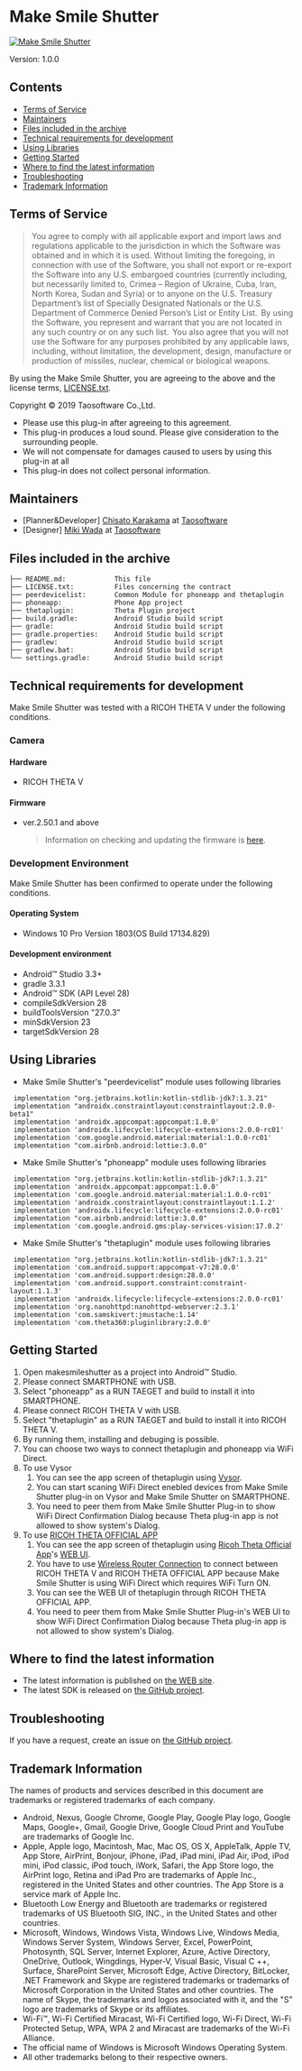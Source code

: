 # Make Smile Shutter

[![Make Smile Shutter](art/promotion.png)](https://pluginstore.theta360.com/plugins/jp.co.taosoftware.makesmileshutter.thetaplugin/)

Version: 1.0.0

## Contents

* [Terms of Service](#terms)
* [Maintainers](#maintainers)
* [Files included in the archive](#files)
* [Technical requirements for development](#requirements)
* [Using Libraries](#contents)
* [Getting Started](#started)
* [Where to find the latest information](#information)
* [Troubleshooting](#troubleshooting)
* [Trademark Information](#trademark)

<a name="terms"></a>
## Terms of Service

> You agree to comply with all applicable export and import laws and regulations applicable to the jurisdiction in which the Software was obtained and in which it is used. Without limiting the foregoing, in connection with use of the Software, you shall not export or re-export the Software  into any U.S. embargoed countries (currently including, but necessarily limited to, Crimea – Region of Ukraine, Cuba, Iran, North Korea, Sudan and Syria) or  to anyone on the U.S. Treasury Department’s list of Specially Designated Nationals or the U.S. Department of Commerce Denied Person’s List or Entity List.  By using the Software, you represent and warrant that you are not located in any such country or on any such list.  You also agree that you will not use the Software for any purposes prohibited by any applicable laws, including, without limitation, the development, design, manufacture or production of missiles, nuclear, chemical or biological weapons.

By using the Make Smile Shutter, you are agreeing to the above and the license terms, [LICENSE.txt](LICENSE.txt).

Copyright &copy; 2019 Taosoftware Co.,Ltd.

* Please use this plug-in after agreeing to this agreement.
* This plug-in produces a loud sound. Please give consideration to the surrounding people.
* We will not compensate for damages caused to users by using this plug-in at all
* This plug-in does not collect personal information.

<a name="maintainers"></a>
## Maintainers
* [Planner&Developer] [Chisato Karakama](https://github.com/baobab2013) at [Taosoftware](http://taosoftware.co.jp/en/android/)
* [Designer] [Miki Wada](https://lottiefiles.com/mwada) at [Taosoftware](http://taosoftware.co.jp/en/android/)
 
<a name="files"></a>
## Files included in the archive

```
├── README.md:            This file
├── LICENSE.txt:          Files concerning the contract
├── peerdevicelist:       Common Module for phoneapp and thetaplugin
├── phoneapp:             Phone App project
├── thetaplugin:          Theta Plugin project
├── build.gradle:         Android Studio build script
├── gradle:               Android Studio build script
├── gradle.properties:    Android Studio build script
├── gradlew:              Android Studio build script
├── gradlew.bat:          Android Studio build script
└── settings.gradle:      Android Studio build script
```

<a name="requirements"></a>
## Technical requirements for development

Make Smile Shutter was tested with a RICOH THETA V under the following conditions.

### Camera

#### Hardware

* RICOH THETA V

#### Firmware

* ver.2.50.1 and above

    > Information on checking and updating the firmware is [here](https://theta360.com/en/support/manual/v/content/pc/pc_09.html).

### Development Environment

Make Smile Shutter has been confirmed to operate under the following conditions.

#### Operating System

* Windows 10 Pro Version 1803(OS Build 17134.829)

#### Development environment

* Android&trade; Studio 3.3+
* gradle 3.3.1
* Android&trade; SDK (API Level 28)
* compileSdkVersion 28
* buildToolsVersion "27.0.3"
* minSdkVersion 23
* targetSdkVersion 28

<a name="contents"></a>
## Using Libraries


* Make Smile Shutter's "peerdevicelist" module uses following libraries

```
 implementation "org.jetbrains.kotlin:kotlin-stdlib-jdk7:1.3.21"
 implementation "androidx.constraintlayout:constraintlayout:2.0.0-beta1"
 implementation 'androidx.appcompat:appcompat:1.0.0'
 implementation 'androidx.lifecycle:lifecycle-extensions:2.0.0-rc01'
 implementation 'com.google.android.material:material:1.0.0-rc01'
 implementation "com.airbnb.android:lottie:3.0.0"
```

* Make Smile Shutter's "phoneapp" module uses following libraries

```
 implementation "org.jetbrains.kotlin:kotlin-stdlib-jdk7:1.3.21"
 implementation 'androidx.appcompat:appcompat:1.0.0'
 implementation 'com.google.android.material:material:1.0.0-rc01'
 implementation 'androidx.constraintlayout:constraintlayout:1.1.2'
 implementation 'androidx.lifecycle:lifecycle-extensions:2.0.0-rc01'
 implementation "com.airbnb.android:lottie:3.0.0"
 implementation 'com.google.android.gms:play-services-vision:17.0.2'
```

* Make Smile Shutter's "thetaplugin" module uses following libraries

```
 implementation "org.jetbrains.kotlin:kotlin-stdlib-jdk7:1.3.21"
 implementation 'com.android.support:appcompat-v7:28.0.0'
 implementation 'com.android.support:design:28.0.0'
 implementation 'com.android.support.constraint:constraint-layout:1.1.3'
 implementation 'androidx.lifecycle:lifecycle-extensions:2.0.0-rc01'
 implementation 'org.nanohttpd:nanohttpd-webserver:2.3.1'
 implementation 'com.samskivert:jmustache:1.14'
 implementation 'com.theta360:pluginlibrary:2.0.0'
```

<a name="started"></a>
## Getting Started

1. Open makesmileshutter as a project into Android&trade; Studio.
1. Please connect SMARTPHONE with USB.
1. Select "phoneapp" as a RUN TAEGET and build to install it into SMARTPHONE.
1. Please connect RICOH THETA V with USB.
1. Select "thetaplugin" as a RUN TAEGET and build to install it into RICOH THETA V.
1. By running them, installing and debuging is possible.
1. You can choose two ways to connect thetaplugin and phoneapp via WiFi Direct.
1. To use Vysor
    1. You can see the app screen of thetaplugin using [Vysor](https://www.vysor.io/).
    1. You can start scaning WiFi Direct enebled devices from Make Smile Shutter plug-in on Vysor and Make Smile Shutter on SMARTPHONE.
    1. You need to peer them from Make Smile Shutter Plug-in to show WiFi Direct Confirmation Dialog because Theta plug-in app is not allowed to show system's Dialog.
1. To use [RICOH THETA OFFICIAL APP](https://play.google.com/store/apps/details?id=com.theta360)
    1. You can see the app screen of thetaplugin using [Ricoh Theta Official App](https://play.google.com/store/apps/details?id=com.theta360)'s [WEB UI](https://api.ricoh/docs/theta-plugin/how-to-use/#using-a-web-server).
    1. You have to use [Wireless Router Connection](https://support.theta360.com/en/manual/v/content/prepare/prepare_08.html) to connect between RICOH THETA V and RICOH THETA OFFICIAL APP because Make Smile Shutter is using WiFi Direct which requires WiFi Turn ON.
    1. You can see the WEB UI of thetaplugin through RICOH THETA OFFICIAL APP.
    1. You need to peer them from Make Smile Shutter Plug-in's WEB UI to show WiFi Direct Confirmation Dialog because Theta plug-in app is not allowed to show system's Dialog.

<a name="information"></a>
## Where to find the latest information

* The latest information is published on [the WEB site](https://api.ricoh/docs/theta-plugin/).
* The latest SDK is released on [the GitHub project](https://github.com/ricohapi/theta-plugin-sdk).

<a name="troubleshooting"></a>
## Troubleshooting

If you have a request, create an issue on [the GitHub project](https://github.com/ricohapi/theta-plugin-sdk/issues).

<a name="trademark"></a>
## Trademark Information

The names of products and services described in this document are trademarks or registered trademarks of each company.

* Android, Nexus, Google Chrome, Google Play, Google Play logo, Google Maps, Google+, Gmail, Google Drive, Google Cloud Print and YouTube are trademarks of Google Inc.
* Apple, Apple logo, Macintosh, Mac, Mac OS, OS X, AppleTalk, Apple TV, App Store, AirPrint, Bonjour, iPhone, iPad, iPad mini, iPad Air, iPod, iPod mini, iPod classic, iPod touch, iWork, Safari, the App Store logo, the AirPrint logo, Retina and iPad Pro are trademarks of Apple Inc., registered in the United States and other countries. The App Store is a service mark of Apple Inc.
* Bluetooth Low Energy and Bluetooth are trademarks or registered trademarks of US Bluetooth SIG, INC., in the United States and other countries.
* Microsoft, Windows, Windows Vista, Windows Live, Windows Media, Windows Server System, Windows Server, Excel, PowerPoint, Photosynth, SQL Server, Internet Explorer, Azure, Active Directory, OneDrive, Outlook, Wingdings, Hyper-V, Visual Basic, Visual C ++, Surface, SharePoint Server, Microsoft Edge, Active Directory, BitLocker, .NET Framework and Skype are registered trademarks or trademarks of Microsoft Corporation in the United States and other countries. The name of Skype, the trademarks and logos associated with it, and the "S" logo are trademarks of Skype or its affiliates.
* Wi-Fi™, Wi-Fi Certified Miracast, Wi-Fi Certified logo, Wi-Fi Direct, Wi-Fi Protected Setup, WPA, WPA 2 and Miracast are trademarks of the Wi-Fi Alliance.
* The official name of Windows is Microsoft Windows Operating System.
* All other trademarks belong to their respective owners.
